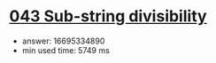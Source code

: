 [043 Sub-string divisibility](http://projecteuler.net/problem=43)
========================

- answer: 16695334890 
- min used time: 5749 ms

